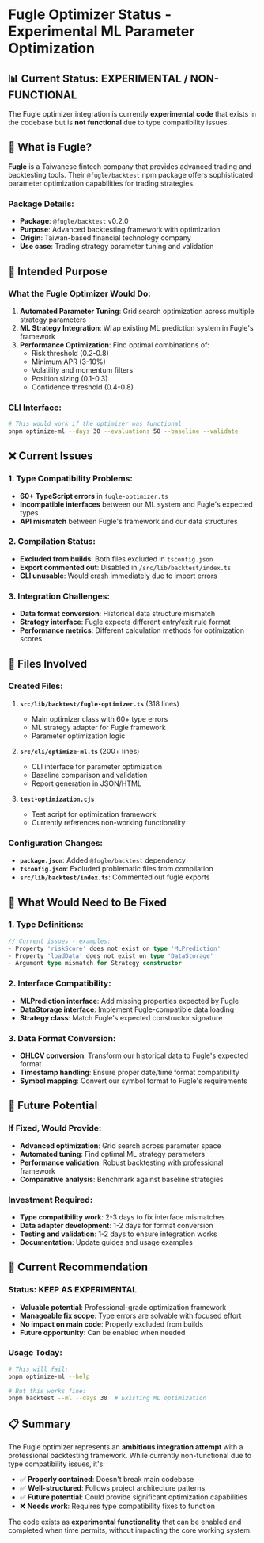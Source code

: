 # Fugle Optimizer Status - Experimental ML Parameter Optimization

## 📊 **Current Status: EXPERIMENTAL / NON-FUNCTIONAL**

The Fugle optimizer integration is currently **experimental code** that exists in the codebase but is **not functional** due to type compatibility issues.

## 🎯 **What is Fugle?**

**Fugle** is a Taiwanese fintech company that provides advanced trading and backtesting tools. Their `@fugle/backtest` npm package offers sophisticated parameter optimization capabilities for trading strategies.

### Package Details:
- **Package**: `@fugle/backtest` v0.2.0
- **Purpose**: Advanced backtesting framework with optimization
- **Origin**: Taiwan-based financial technology company
- **Use case**: Trading strategy parameter tuning and validation

## 🚀 **Intended Purpose**

### What the Fugle Optimizer Would Do:
1. **Automated Parameter Tuning**: Grid search optimization across multiple strategy parameters
2. **ML Strategy Integration**: Wrap existing ML prediction system in Fugle's framework
3. **Performance Optimization**: Find optimal combinations of:
   - Risk threshold (0.2-0.8)
   - Minimum APR (3-10%)
   - Volatility and momentum filters
   - Position sizing (0.1-0.3)
   - Confidence threshold (0.4-0.8)

### CLI Interface:
```bash
# This would work if the optimizer was functional
pnpm optimize-ml --days 30 --evaluations 50 --baseline --validate
```

## ❌ **Current Issues**

### 1. Type Compatibility Problems:
- **60+ TypeScript errors** in `fugle-optimizer.ts`
- **Incompatible interfaces** between our ML system and Fugle's expected types
- **API mismatch** between Fugle's framework and our data structures

### 2. Compilation Status:
- **Excluded from builds**: Both files excluded in `tsconfig.json`
- **Export commented out**: Disabled in `/src/lib/backtest/index.ts`
- **CLI unusable**: Would crash immediately due to import errors

### 3. Integration Challenges:
- **Data format conversion**: Historical data structure mismatch
- **Strategy interface**: Fugle expects different entry/exit rule format
- **Performance metrics**: Different calculation methods for optimization scores

## 📁 **Files Involved**

### Created Files:
1. **`src/lib/backtest/fugle-optimizer.ts`** (318 lines)
   - Main optimizer class with 60+ type errors
   - ML strategy adapter for Fugle framework
   - Parameter optimization logic

2. **`src/cli/optimize-ml.ts`** (200+ lines)
   - CLI interface for parameter optimization
   - Baseline comparison and validation
   - Report generation in JSON/HTML

3. **`test-optimization.cjs`**
   - Test script for optimization framework
   - Currently references non-working functionality

### Configuration Changes:
- **`package.json`**: Added `@fugle/backtest` dependency
- **`tsconfig.json`**: Excluded problematic files from compilation
- **`src/lib/backtest/index.ts`**: Commented out fugle exports

## 🔧 **What Would Need to Be Fixed**

### 1. Type Definitions:
```typescript
// Current issues - examples:
- Property 'riskScore' does not exist on type 'MLPrediction'
- Property 'loadData' does not exist on type 'DataStorage'
- Argument type mismatch for Strategy constructor
```

### 2. Interface Compatibility:
- **MLPrediction interface**: Add missing properties expected by Fugle
- **DataStorage interface**: Implement Fugle-compatible data loading
- **Strategy class**: Match Fugle's expected constructor signature

### 3. Data Format Conversion:
- **OHLCV conversion**: Transform our historical data to Fugle's expected format
- **Timestamp handling**: Ensure proper date/time format compatibility
- **Symbol mapping**: Convert our symbol format to Fugle's requirements

## 💭 **Future Potential**

### If Fixed, Would Provide:
- **Advanced optimization**: Grid search across parameter space
- **Automated tuning**: Find optimal ML strategy parameters
- **Performance validation**: Robust backtesting with professional framework
- **Comparative analysis**: Benchmark against baseline strategies

### Investment Required:
- **Type compatibility work**: 2-3 days to fix interface mismatches
- **Data adapter development**: 1-2 days for format conversion
- **Testing and validation**: 1-2 days to ensure integration works
- **Documentation**: Update guides and usage examples

## 🎯 **Current Recommendation**

### Status: **KEEP AS EXPERIMENTAL**
- **Valuable potential**: Professional-grade optimization framework
- **Manageable fix scope**: Type errors are solvable with focused effort
- **No impact on main code**: Properly excluded from builds
- **Future opportunity**: Can be enabled when needed

### Usage Today:
```bash
# This will fail:
pnpm optimize-ml --help

# But this works fine:
pnpm backtest --ml --days 30  # Existing ML optimization
```

## 📋 **Summary**

The Fugle optimizer represents an **ambitious integration attempt** with a professional backtesting framework. While currently non-functional due to type compatibility issues, it's:

- ✅ **Properly contained**: Doesn't break main codebase
- ✅ **Well-structured**: Follows project architecture patterns  
- ✅ **Future potential**: Could provide significant optimization capabilities
- ❌ **Needs work**: Requires type compatibility fixes to function

The code exists as **experimental functionality** that can be enabled and completed when time permits, without impacting the core working system.